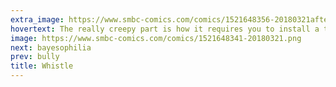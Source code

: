 ```yaml
---
extra_image: https://www.smbc-comics.com/comics/1521648356-20180321after.png
hovertext: The really creepy part is how it requires you to install a tiny mouth.
image: https://www.smbc-comics.com/comics/1521648341-20180321.png
next: bayesophilia
prev: bully
title: Whistle
---
```

